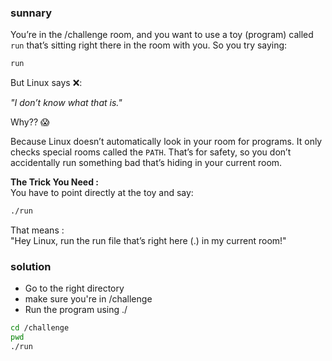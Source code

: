 ### sunnary 
You’re in the /challenge room, and you want to use a toy (program) called `run` that’s sitting right there in the room with you.
So you try saying:
```bash
run
```
But Linux says ❌:

*"I don’t know what that is."*

Why?? 😱<br>

Because Linux doesn’t automatically look in your room for programs. It only checks special rooms called the `PATH`. That’s for safety, so you don’t accidentally run something bad that’s hiding in your current room.

**The Trick You Need :**<br>
You have to point directly at the toy and say:
```bash
./run
```
That means :<br>
"Hey Linux, run the run file that’s right here (.) in my current room!"

### solution
- Go to the right directory
-  make sure you're in /challenge
-  Run the program using ./
```bash
cd /challenge
pwd
./run
```



